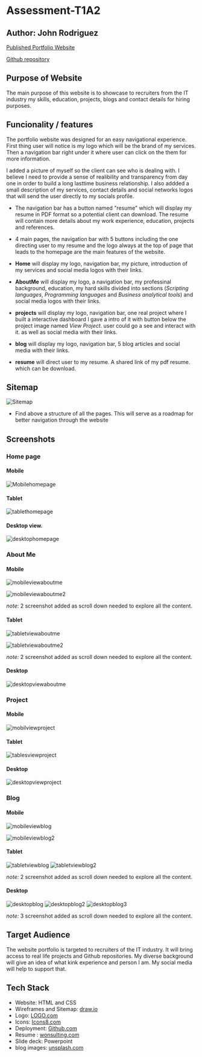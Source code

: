# Assessment-T1A2

## Author: John Rodriguez

[Published Portfolio Website](https://johnfaber2801.github.io/Assessment-T1A2/index.html)

[Github repository](https://github.com/JohnFaber2801/Assessment-T1A2)

## Purpose of Website

The main purpose of this website is to showcase to  recruiters from the IT industry my skills, education, projects, blogs and contact details for hiring purposes.

## Funcionality / features

The portfolio website was designed for an easy navigational experience. First thing user will notice is my logo which will be the brand of my services. Then a navigation bar right under it where user can click on the them for more information.

I added a picture of myself so the client can see who is dealing with. I believe I need to provide a sense of realibility and transparency from day one in order to build a long lasttime business relationship.
I also addded a small description of my services, contact details and social networks logos that will send the user directly to my socials profile.

- The navigation bar has a button named "resume" which will display my resume in PDF format so a potential client can download. The resume will contain more details about my work experience, education, projects and references.

- 4 main pages, the navigation bar with 5 buttons including the one directing user to my resume and the logo always at the top of page that leads to the homepage are the main features of the website.

- **Home** will display my logo, navigation bar, my picture, introduction of my services and social media logos with their links.

- **AboutMe** will display my logo, a navigation bar, my professinal background, education, my hard skills divided into sections (*Scripting languages*, *Programming languages* and *Business analytical tools*) and social media logos with their links.

- **projects** will display my logo, navigation bar, one real project where I built a interactive dashboard I gave a intro of it with button below the project image named *View Project*. user could go a see and interact with it. as well as social media with their links.

- **blog** will display my logo, navigation bar, 5 blog articles and social media with their links.

- **resume** will direct user to my resume. A shared link of my pdf resume. which can be download.

## Sitemap

![Sitemap](docs/images/Sitemap.png "Sitemap") 

- Find above a structure of all the pages. This will serve as a roadmap for better navigation through the website

## Screenshots

### Home page 

#### Mobile

![Mobilehomepage](docs/images/Mobile%20view%20Home%20Page.png)

#### Tablet

![tablethomepage](docs/images/Tablet%20view%20Home%20Page.png)

#### Desktop view.

![desktophomepage](docs/images/Desktop%20view%20Home%20Page.png)

### About Me

#### Mobile

![mobileviewaboutme](docs/images/Mobile%20view%20about%20me.png)

![mobileviewaboutme2](docs/images/Mobile%20view%20about%20me2.png)

*note*: 2 screenshot added as scroll down needed to explore all the content.


#### Tablet

![tabletviewaboutme](docs/images/tablet%20view%20about%20me.png)

![tabletviewaboutme2](docs/images/tablet%20view%20about%20me2.png)

*note:* 2 screenshot added as scroll down needed to explore all the content.

#### Desktop

![desktopviewaboutme](docs/images/desktop%20view%20about%20me.png)

### Project

#### Mobile

![mobilviewproject](docs/images/Mobile%20view%20project.png)

#### Tablet

![tablesviewproject](docs/images/tablet%20view%20project.png)

#### Desktop

![desktopviewproject](docs/images/desktop%20view%20project.png)

### Blog

#### Mobile

![mobileviewblog](docs/images/Mobile%20view%20blog.png)

![mobileviewblog2](docs/images/Mobile%20view%20blog2.png)

#### Tablet

![tabletviewblog](docs/images/tablet%20view%20blog.png)
![tabletviewblog2](docs/images/tablet%20view%20blog2.png)

*note:* 2 screenshot added as scroll down needed to explore all the content.

#### Desktop

![desktopblog](docs/images/desktop%20view%20blog.png)
![desktopblog2](docs/images/desktop%20view%20blog2.png)
![desktopblog3](docs/images/desktop%20view%20blog3.png)

*note:* 3 screenshot added as scroll down needed to explore all the content.

## Target Audience

The website portfolio is targeted to recruiters of the IT industry. It will bring access to real life projects and Github repositories. My diverse background will give an idea of what kink experience and person I am. My social media will help to support that.


## Tech Stack

* Website: HTML and CSS
* Wireframes and Sitemap: [draw.io](https://app.diagrams.net/)
* Logo: [LOGO.com](https://app.logo.com/)
* Icons: [Icons8.com](https://icons8.com)
* Deployment: [Github.com](https://github.com/)
* Resume : [wonsulting.com](https://www.wonsulting.com/)
* Slide deck: Powerpoint
* blog images: [unsplash.com](https://unsplash.com/)